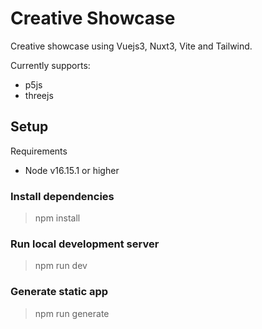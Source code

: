# Creative Showcase

Creative showcase using Vuejs3, Nuxt3, Vite and Tailwind.

Currently supports:
- p5js
- threejs

## Setup

Requirements
- Node v16.15.1 or higher

### Install dependencies
> npm install

### Run local development server
> npm run dev

### Generate static app
> npm run generate
